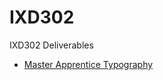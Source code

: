 # IXD302
IXD302 Deliverables

- [Master Apprentice Typography](https://williamipark.github.io/IXD302/Master-Apprentice-Typography/)
